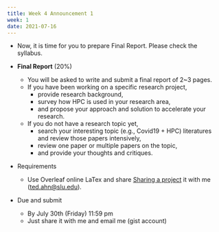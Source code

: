 ```yaml
---
title: Week 4 Announcement 1
week: 1
date: 2021-07-16
---
```


* Now, it is time for you to prepare Final Report. Please check the syllabus. 

- **Final Report** (20%)
  - You will be asked to write and submit a final report of 2~3 pages.
  - If you have been working on a specific research project,
    - provide research background,
    - survey how HPC is used in your research area,
    - and propose your approach and solution to accelerate your research.
  - If you do not have a research topic yet,
    - search your interesting topic (e.g., Covid19 + HPC) literatures and review those papers intensively,
    - review one paper or multiple papers on the topic,
    - and provide your thoughts and critiques.

- Requirements
  - Use Overleaf online LaTex and share [Sharing a project](https://www.overleaf.com/learn/how-to/Sharing_a_project) it with me (ted.ahn@slu.edu).

- Due and submit
  - By July 30th (Friday) 11:59 pm
  - Just share it with me and email me (gist account)
